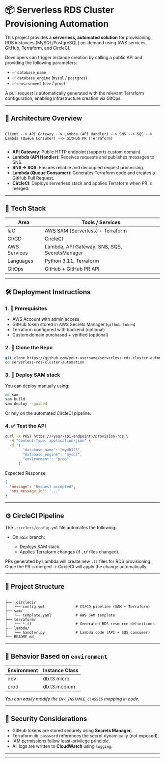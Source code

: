 # 📦 Serverless RDS Cluster Provisioning Automation

This project provides a **serverless, automated solution** for provisioning RDS instances (MySQL/PostgreSQL) on-demand using AWS services, GitHub, Terraform, and CircleCI.

Developers can trigger instance creation by calling a public API and providing the following parameters:
- ✅ `database_name`
- ✅ `database_engine` (`mysql` / `postgres`)
- ✅ `environment` (`dev` / `prod`)

A pull request is automatically generated with the relevant Terraform configuration, enabling infrastructure creation via GitOps.

---

## 🚀 Architecture Overview

```

Client --> API Gateway --> Lambda (API Handler) --> SNS --> SQS --> Lambda (Queue Consumer) --> GitHub PR (Terraform)


````

- **API Gateway**: Public HTTP endpoint (supports custom domain).
- **Lambda (API Handler)**: Receives requests and publishes messages to SNS.
- **SNS → SQS**: Ensures reliable and decoupled request processing.
- **Lambda (Queue Consumer)**: Generates Terraform code and creates a GitHub Pull Request.
- **CircleCI**: Deploys serverless stack and applies Terraform when PR is merged.

---

## 🧰 Tech Stack

| Area             | Tools / Services                             |
| ---------------- | -------------------------------------------- |
| IaC              | AWS SAM (Serverless) + Terraform             |
| CI/CD            | CircleCI                                     |
| AWS Services     | Lambda, API Gateway, SNS, SQS, SecretsManager|
| Languages        | Python 3.11, Terraform                       |
| GitOps           | GitHub + GitHub PR API                       |

---

## 🛠️ Deployment Instructions

### 1. 🔐 Prerequisites

- AWS Account with admin access
- GitHub token stored in AWS Secrets Manager (`github-token`)
- Terraform configured with backend (optional)
- Custom domain purchased + verified (optional)

### 2. 🧪 Clone the Repo

```bash
git clone https://github.com/your-username/serverless-rds-cluster-automation.git
cd serverless-rds-cluster-automation
````

### 3. 🚀 Deploy SAM stack

You can deploy manually using:

```bash
cd sam
sam build
sam deploy --guided
```

Or rely on the automated CircleCI pipeline.

### 4. ✅ Test the API

```bash
curl -X POST https://<your-api-endpoint>/provision-rds \
  -H "Content-Type: application/json" \
  -d '{
        "database_name": "mydb123",
        "database_engine": "mysql",
        "environment": "prod"
      }'
```

Expected Response:

```json
{
  "message": "Request accepted",
  "sns_message_id": "..."
}
```

---

## ⚙️ CircleCI Pipeline

The `.circleci/config.yml` file automates the following:

* On `main` branch:

  * Deploys SAM stack.
  * Applies Terraform changes (if `.tf` files changed).

PRs generated by Lambda will create new `.tf` files for RDS provisioning.
Once the PR is merged → CircleCI will apply the change automatically.

---

## 📁 Project Structure

```
.
├── .circleci/
│   └── config.yml              # CI/CD pipeline (SAM + Terraform)
├── sam/
│   └── template.yaml           # AWS SAM template
├── terraform/
│   └── *.tf                    # Generated RDS resource definitions
├── lambda/
│   └── handler.py              # Lambda code (API + SQS consumer)
└── README.md
```

---

## 🧠 Behavior Based on `environment`

| Environment | Instance Class |
| ----------- | -------------- |
| dev         | db.t3.micro    |
| prod        | db.t3.medium   |

*You can easily modify the `ENV_INSTANCE_CLASSES` mapping in code.*

---

## 🔐 Security Considerations

* GitHub tokens are stored securely using **Secrets Manager**.
* Terraform `db_password` references the secret dynamically (not exposed).
* IAM permissions follow least-privilege principle.
* All logs are written to **CloudWatch** using `logging`.

---



---

